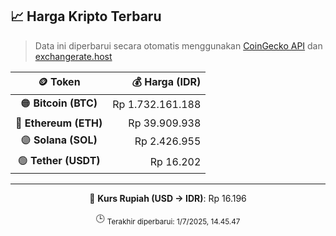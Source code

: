 

<!-- HARGA_KRIPTO -->
## 📈 Harga Kripto Terbaru

> Data ini diperbarui secara otomatis menggunakan [CoinGecko API](https://www.coingecko.com/) dan [exchangerate.host](https://exchangerate.host/)

<div align="center">

| 🪙 Token | 💰 Harga (IDR) |
|:------:|---------------:|
| 🟠 **Bitcoin (BTC)**   | Rp 1.732.161.188 |
| 🔵 **Ethereum (ETH)**  | Rp 39.909.938 |
| 🟣 **Solana (SOL)**    | Rp 2.426.955 |
| 🟢 **Tether (USDT)**   | Rp 16.202 |

---

💱 **Kurs Rupiah (USD → IDR)**: Rp 16.196

🕒 <sub>Terakhir diperbarui: 1/7/2025, 14.45.47</sub>

</div>
<!-- /HARGA_KRIPTO -->